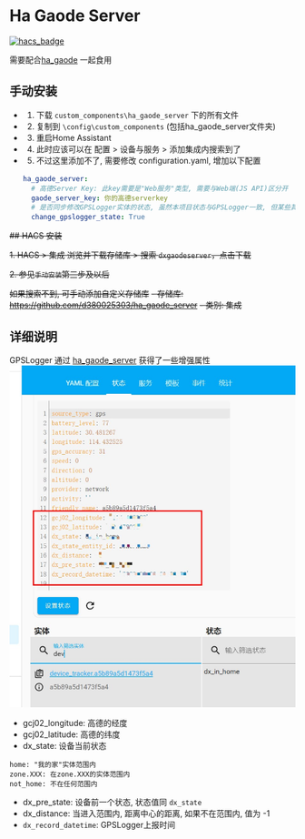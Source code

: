 <!--
 * @Author        : dx
 * @Github        : https://github.com/d380025303
 * @Description   : 
 * @Date          : 2023-06-04
 * @LastEditors   : dx
 * @LastEditTime  : 2023-06-04 14:56:00
 -->

# Ha Gaode Server

[![hacs_badge](https://img.shields.io/badge/HACS-Default-41BDF5.svg)](https://github.com/hacs/integration)

需要配合[ha_gaode](https://github.com/d380025303/ha_gaode) 一起食用

## 手动安装
* 1. 下载 `custom_components\ha_gaode_server` 下的所有文件
* 2. 复制到 `\config\custom_components` (包括ha_gaode_server文件夹)
* 3. 重启Home Assistant
* 4. 此时应该可以在 配置 > 设备与服务 > 添加集成内搜索到了
* 5. 不过这里添加不了, 需要修改 configuration.yaml, 增加以下配置
    ```yaml
    ha_gaode_server:
      # 高德Server Key: 此key需要是"Web服务"类型, 需要与Web端(JS API)区分开 
      gaode_server_key: 你的高德serverkey  
      # 是否同步修改GPSLogger实体的状态, 虽然本项目状态与GPSLogger一致, 但某些其它包可能会自定义状态(比如本项目2.0版本,已调整), 可将此设置为 False
      change_gpslogger_state: True 
    ```

~~## HACS 安装~~

~~1. HACS > 集成 浏览并下载存储库 > 搜索 ```dxgaodeserver```，点击下载~~

~~2. 参见`手动安装`第三步及以后~~

~~如果搜索不到, 可手动添加自定义存储库~~
~~- 存储库: https://github.com/d380025303/ha_gaode_server~~
~~- 类别: 集成~~


## 详细说明
GPSLogger 通过 [ha_gaode_server](https://github.com/d380025303/ha_gaode_server) 获得了一些增强属性
![](1.jpg)

- gcj02_longitude: 高德的经度
- gcj02_latitude: 高德的纬度
- dx_state: 设备当前状态
```text
home: "我的家"实体范围内
zone.XXX: 在zone.XXX的实体范围内
not_home: 不在任何范围内
```
- dx_pre_state: 设备前一个状态, 状态值同 ```dx_state```
- dx_distance: 当进入范围内, 距离中心的距离, 如果不在范围内, 值为 -1
- `dx_record_datetime`: GPSLogger上报时间

